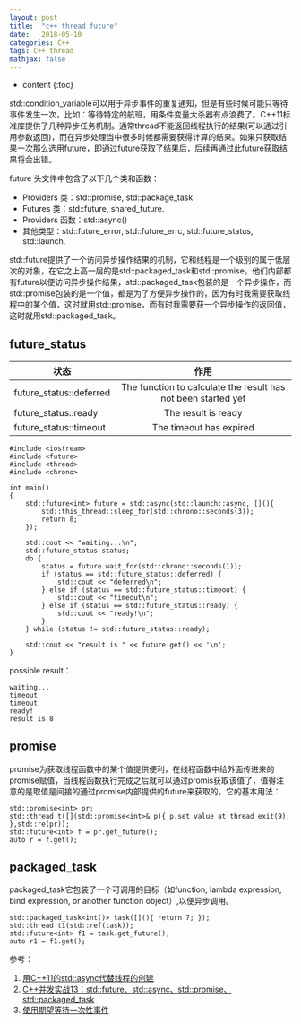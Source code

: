 ```yaml
---
layout: post
title:  "c++ thread future"
date:   2018-05-10
categories: C++
tags: C++ thread
mathjax: false
---
```

* content
{:toc}


std::condition_variable可以用于异步事件的重复通知，但是有些时候可能只等待事件发生一次，比如：等待特定的航班，用条件变量大杀器有点浪费了。C++11标准库提供了几种异步任务机制。通常thread不能返回线程执行的结果(可以通过引用参数返回)，而在异步处理当中很多时候都需要获得计算的结果。如果只获取结果一次那么选用future，即通过future获取了结果后，后续再通过此future获取结果将会出错。

future 头文件中包含了以下几个类和函数：

- Providers 类：std::promise, std::package_task
- Futures 类：std::future, shared_future.
- Providers 函数：std::async()
- 其他类型：std::future_error, std::future_errc, std::future_status, std::launch.

std::future提供了一个访问异步操作结果的机制，它和线程是一个级别的属于低层次的对象，在它之上高一层的是std::packaged_task和std::promise，他们内部都有future以便访问异步操作结果，std::packaged_task包装的是一个异步操作，而std::promise包装的是一个值，都是为了方便异步操作的，因为有时我需要获取线程中的某个值，这时就用std::promise，而有时我需要获一个异步操作的返回值，这时就用std::packaged_task。


## future_status

|状态|作用| 
|-|:-:| 
|future_status::deferred|The function to calculate the result has not been started yet |
|future_status::ready|The result is ready |
|future_status::timeout|The timeout has expired|


~~~
#include <iostream>
#include <future>
#include <thread>
#include <chrono>
 
int main()
{
    std::future<int> future = std::async(std::launch::async, [](){ 
        std::this_thread::sleep_for(std::chrono::seconds(3));
        return 8;  
    }); 
 
    std::cout << "waiting...\n";
    std::future_status status;
    do {
        status = future.wait_for(std::chrono::seconds(1));
        if (status == std::future_status::deferred) {
            std::cout << "deferred\n";
        } else if (status == std::future_status::timeout) {
            std::cout << "timeout\n";
        } else if (status == std::future_status::ready) {
            std::cout << "ready!\n";
        }
    } while (status != std::future_status::ready); 
 
    std::cout << "result is " << future.get() << '\n';
}
~~~
possible result：
~~~
waiting...
timeout
timeout
ready!
result is 8
~~~

## promise

promise为获取线程函数中的某个值提供便利，在线程函数中给外面传进来的promise赋值，当线程函数执行完成之后就可以通过promis获取该值了，值得注意的是取值是间接的通过promise内部提供的future来获取的。它的基本用法：

~~~
std::promise<int> pr;
std::thread t([](std::promise<int>& p){ p.set_value_at_thread_exit(9); },std::re(pr));
std::future<int> f = pr.get_future();
auto r = f.get();
~~~

## packaged_task

packaged_task它包装了一个可调用的目标（如function, lambda expression, bind expression, or another function object）,以便异步调用。

~~~
std::packaged_task<int()> task([](){ return 7; });
std::thread t1(std::ref(task)); 
std::future<int> f1 = task.get_future(); 
auto r1 = f1.get();
~~~



参考：

1. [用C++11的std::async代替线程的创建](https://blog.csdn.net/yockie/article/details/50595958)
2. [C++并发实战13：std::future、std::async、std::promise、std::packaged_task](https://blog.csdn.net/liuxuejiang158blog/article/details/17354115)
3. [使用期望等待一次性事件](http://wiki.jikexueyuan.com/project/cplusplus-concurrency-action/content/chapter4/4.2-chinese.html)
